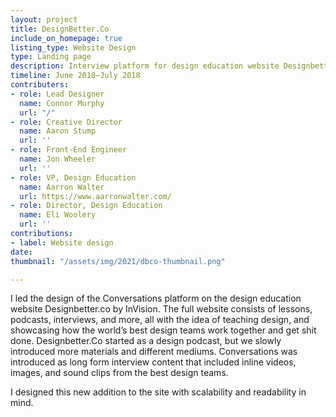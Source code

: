 ```yaml
---
layout: project
title: DesignBetter.Co
include_on_homepage: true
listing_type: Website Design
type: Landing page
description: Interview platform for design education website Designbetter.co
timeline: June 2018–July 2018
contributers:
- role: Lead Designer
  name: Connor Murphy
  url: "/"
- role: Creative Director
  name: Aaron Stump
  url: ''
- role: Front-End Engineer
  name: Jon Wheeler
  url: ''
- role: VP, Design Education
  name: Aarron Walter
  url: https://www.aarronwalter.com/
- role: Director, Design Education
  name: Eli Woolery
  url: ''
contributions:
- label: Website design
date: 
thumbnail: "/assets/img/2021/dbco-thumbnail.png"

---
```

I led the design of the Conversations platform on the design education website Designbetter.co by InVision. The full website consists of lessons, podcasts, interviews, and more, all with the idea of teaching design, and showcasing how the world’s best design teams work together and get shit done. Designbetter.Co started as a design podcast, but we slowly introduced more materials and different mediums. Conversations was introduced as long form interview content that included inline videos, images, and sound clips from the best design teams.  
  
I designed this new addition to the site with scalability and readability in mind.